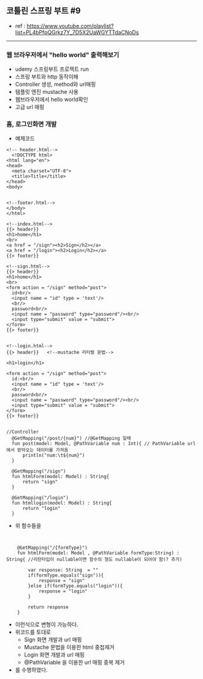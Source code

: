 ## 코틀린 스프링 부트 #9
- ref : https://www.youtube.com/playlist?list=PL4bPfpQGrkz7Y_7D5X2UaWGYTTdaCNoDs
---

### 웹 브라우저에서 "hello world" 출력해보기
- udemy 스프링부트 프로젝트 run
- 스프링 부트와 http 동작이해
- Controller 생성, method와 url매핑
- 템플릿 엔진 mustache 사용
- 웹브라우저에서 hello world확인
- 고급 url 매핑

### 홈, 로그인화면 개발
  - 예제코드
  ```
  <!-- header.html-->
    <!DOCTYPE html>
<html lang="en">
<head>
    <meta charset="UTF-8">
    <title>Title</title>
</head>
<body>


  <!--footer.html-->
</body>
</html>

  <!--index.html-->
{{> header}}
<h1>home</h1>
<br>
<a href = "/sign"><h2>Sign</h2></a>
<a href = "/login"><h2>Login</h2></a>
{{> footer}}

  <!--sign.html-->
{{> header}}
<h1>home</h1>
<br>
<form action = "/sign" method="post">
    id<br/>
    <input name = "id" type = 'text'/>
    <br/>
    password<br/>
    <input name = "password" type="password"/><br/>
    <input type="submit" value = "submit">
</form>
{{> footer}}


  <!--login.html-->
  {{> header}}   <!--mustache 리터럴 문법-->

<h1>login</h1>

<form action = "/sign" method="post">
    id:<br/>
    <input name = "id" type = 'text'/>
    <br/>
    password<br/>
    <input name = "password" type="password"/><br/>
    <input type="submit" value = "submit">
</form>
{{> footer}}


//Controller
    @GetMapping("/post/{num}") //@GetMapping 일때
    fun post(model: Model, @PathVariable num : Int){ // PathVariable url에서 받아오는 데이터를 가져옴
        println("num:\t${num}")
    }

    @GetMapping("/sign")
    fun htmlForm(model: Model) : String{
        return "sign"
    }

    @GetMapping("/login")
    fun htmllogin(model: Model) : String{
        return "login"
    }
```
- 위 함수들을
```
  
    
    @GetMapping("/{formType}")
    fun htmlForm(model: Model , @PathVariable formType:String) : String{ //리턴타입이 nullable이면 함수의 형도 nullable이 되어야 함(? 추가)

        var response: String  = ""
        if(formType.equals("sign")){
            response = "sign"
        }else if(formType.equals("login")){
            response = "login"
        }

        return response
    }
```
 - 이런식으로 변형이 가능하다.
 - 위코드를 토대로
   - Sign 화면 개발과 url 매핑
   - Mustache 문법을 이용한 html 중첩제거
   - Login 화면 개발과 url 매핑
   - @PathVariable 을 이용한 url 매핑 중복 제거
 - 를 수행하였다.
